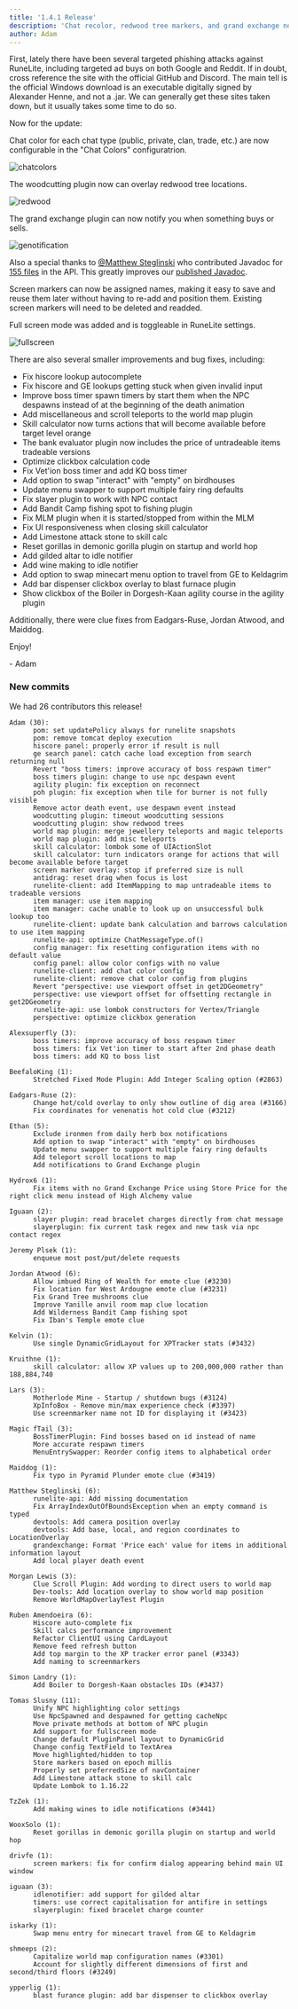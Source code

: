 ```yaml
---
title: '1.4.1 Release'
description: 'Chat recolor, redwood tree markers, and grand exchange notifications'
author: Adam
---
```


First, lately there have been several targeted phishing attacks against
RuneLite, including targeted ad buys on both Google and Reddit. If in doubt,
cross reference the site with the official GitHub and Discord. The main tell is
the official Windows download is an executable digitally signed by Alexander
Henne, and not a .jar. We can generally get these sites taken down, but it
usually takes some time to do so.

Now for the update:

Chat color for each chat type (public, private, clan, trade, etc.) are now
configurable in the "Chat Colors" configuratrion.

![chatcolors](/img/blog/1.4.1-Release/chatcolors.png)

The woodcutting plugin now can overlay redwood tree locations.

![redwood](/img/blog/1.4.1-Release/redwood.png)

The grand exchange plugin can now notify you when something buys or sells.

![genotification](/img/blog/1.4.1-Release/genotification.png)

Also a special thanks to [@Matthew Steglinski](https://github.com/sainttx) who
contributed Javadoc for [155
files](https://github.com/runelite/runelite/pull/3236) in the API. This greatly
improves our [published Javadoc](https://static.runelite.net/api/runelite-api/).

Screen markers can now be assigned names, making it easy to save and reuse them
later without having to re-add and position them. Existing screen markers will
need to be deleted and readded.

Full screen mode was added and is toggleable in RuneLite settings.

![fullscreen](/img/blog/1.4.1-Release/fullscreen.png)

There are also several smaller improvements and bug fixes, including:

* Fix hiscore lookup autocomplete
* Fix hiscore and GE lookups getting stuck when given invalid input
* Improve boss timer spawn timers by start them when the NPC despawns instead of
  at the beginning of the death animation
* Add miscellaneous and scroll teleports to the world map plugin
* Skill calculator now turns actions that will become available before target
  level orange
* The bank evaluator plugin now includes the price of untradeable items
  tradeable versions
* Optimize clickbox calculation code
* Fix Vet'ion boss timer and add KQ boss timer
* Add option to swap "interact" with "empty" on birdhouses
* Update menu swapper to support multiple fairy ring defaults
* Fix slayer plugin to work with NPC contact
* Add Bandit Camp fishing spot to fishing plugin
* Fix MLM plugin when it is started/stopped from within the MLM
* Fix UI responsiveness when closing skill calculator
* Add Limestone attack stone to skill calc
* Reset gorillas in demonic gorilla plugin on startup and world hop
* Add gilded altar to idle notifier
* Add wine making to idle notifier
* Add option to swap minecart menu option to travel from GE to Keldagrim
* Add bar dispenser clickbox overlay to blast furnace plugin
* Show clickbox of the Boiler in Dorgesh-Kaan agility course in the agility
  plugin

Additionally, there were clue fixes from Eadgars-Ruse, Jordan Atwood, and Maiddog.

Enjoy!

\- Adam


### New commits

We had 26 contributors this release!

```
Adam (30):
      pom: set updatePolicy always for runelite snapshots
      pom: remove tomcat deploy execution
      hiscore panel: properly error if result is null
      ge search panel: catch cache load exception from search returning null
      Revert "boss timers: improve accuracy of boss respawn timer"
      boss timers plugin: change to use npc despawn event
      agility plugin: fix exception on reconnect
      poh plugin: fix exception when tile for burner is not fully visible
      Remove actor death event, use despawn event instead
      woodcutting plugin: timeout woodcutting sessions
      woodcutting plugin: show redwood trees
      world map plugin: merge jewellery teleports and magic teleports
      world map plugin: add misc teleports
      skill calculator: lombok some of UIActionSlot
      skill calculator: turn indicators orange for actions that will become available before target
      screen marker overlay: stop if preferred size is null
      antidrag: reset drag when focus is lost
      runelite-client: add ItemMapping to map untradeable items to tradeable versions
      item manager: use item mapping
      item manager: cache unable to look up on unsuccessful bulk lookup too
      runelite-client: update bank calculation and barrows calculation to use item mapping
      runelite-api: optimize ChatMessageType.of()
      config manager: fix resetting configuration items with no default value
      config panel: allow color configs with no value
      runelite-client: add chat color config
      runelite-client: remove chat color config from plugins
      Revert "perspective: use viewport offset in get2DGeometry"
      perspective: use viewport offset for offsetting rectangle in get2DGeometry
      runelite-api: use lombok constructors for Vertex/Triangle
      perspective: optimize clickbox generation

Alexsuperfly (3):
      boss timers: improve accuracy of boss respawn timer
      boss timers: fix Vet'ion timer to start after 2nd phase death
      boss timers: add KQ to boss list

BeefaloKing (1):
      Stretched Fixed Mode Plugin: Add Integer Scaling option (#2863)

Eadgars-Ruse (2):
      Change hot/cold overlay to only show outline of dig area (#3166)
      Fix coordinates for venenatis hot cold clue (#3212)

Ethan (5):
      Exclude ironmen from daily herb box notifications
      Add option to swap "interact" with "empty" on birdhouses
      Update menu swapper to support multiple fairy ring defaults
      Add teleport scroll locations to map
      Add notifications to Grand Exchange plugin

Hydrox6 (1):
      Fix items with no Grand Exchange Price using Store Price for the right click menu instead of High Alchemy value

Iguaan (2):
      slayer plugin: read bracelet charges directly from chat message
      slayerplugin: fix current task regex and new task via npc contact regex

Jeremy Plsek (1):
      enqueue most post/put/delete requests

Jordan Atwood (6):
      Allow imbued Ring of Wealth for emote clue (#3230)
      Fix location for West Ardougne emote clue (#3231)
      Fix Grand Tree mushrooms clue
      Improve Yanille anvil room map clue location
      Add Wilderness Bandit Camp fishing spot
      Fix Iban's Temple emote clue

Kelvin (1):
      Use single DynamicGridLayout for XPTracker stats (#3432)

Kruithne (1):
      skill calculator: allow XP values up to 200,000,000 rather than 188,884,740

Lars (3):
      Motherlode Mine - Startup / shutdown bugs (#3124)
      XpInfoBox - Remove min/max experience check (#3397)
      Use screenmarker name not ID for displaying it (#3423)

Magic fTail (3):
      BossTimerPlugin: Find bosses based on id instead of name
      More accurate respawn timers
      MenuEntrySwapper: Reorder config items to alphabetical order

Maiddog (1):
      Fix typo in Pyramid Plunder emote clue (#3419)

Matthew Steglinski (6):
      runelite-api: Add missing documentation
      Fix ArrayIndexOutOfBoundsException when an empty command is typed
      devtools: Add camera position overlay
      devtools: Add base, local, and region coordinates to LocationOverlay
      grandexchange: Format 'Price each' value for items in additional information layout
      Add local player death event

Morgan Lewis (3):
      Clue Scroll Plugin: Add wording to direct users to world map
      Dev-tools: Add location overlay to show world map position
      Remove WorldMapOverlayTest Plugin

Ruben Amendoeira (6):
      Hiscore auto-complete fix
      Skill calcs performance improvement
      Refactor ClientUI using CardLayout
      Remove feed refresh button
      Add top margin to the XP tracker error panel (#3343)
      Add naming to screenmarkers

Simon Landry (1):
      Add Boiler to Dorgesh-Kaan obstacles IDs (#3437)

Tomas Slusny (11):
      Unify NPC highlighting color settings
      Use NpcSpawned and despawned for getting cacheNpc
      Move private methods at bottom of NPC plugin
      Add support for fullscreen mode
      Change default PluginPanel layout to DynamicGrid
      Change config TextField to TextArea
      Move highlighted/hidden to top
      Store markers based on epoch millis
      Properly set preferredSize of navContainer
      Add Limestone attack stone to skill calc
      Update Lombok to 1.16.22

TzZek (1):
      Add making wines to idle notifications (#3441)

WooxSolo (1):
      Reset gorillas in demonic gorilla plugin on startup and world hop

drivfe (1):
      screen markers: fix for confirm dialog appearing behind main UI window

iguaan (3):
      idlenotifier: add support for gilded altar
      timers: use correct capitalisation for antifire in settings
      slayerplugin: fixed bracelet charge counter

iskarky (1):
      Swap menu entry for minecart travel from GE to Keldagrim

shmeeps (2):
      Capitalize world map configuration names (#3301)
      Account for slightly different dimensions of first and second/third floors (#3249)

ypperlig (1):
      blast furance plugin: add bar dispenser to clickbox overlay
```
